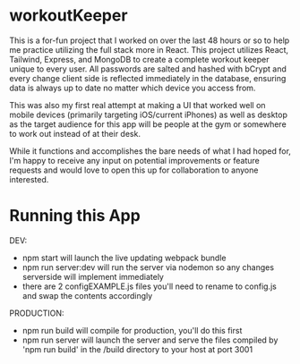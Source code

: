# workoutKeeper

This is a for-fun project that I worked on over the last 48 hours or so to help me practice utilizing the full stack more in React. This project utilizes React, Tailwind, Express, and MongoDB to create a complete workout keeper unique to every user. All passwords are salted and hashed with bCrypt and every change client side is reflected immediately in the database, ensuring data is always up to date no matter which device you access from.

This was also my first real attempt at making a UI that worked well on mobile devices (primarily targeting iOS/current iPhones) as well as desktop as the target audience for this app will be people at the gym or somewhere to work out instead of at their desk.

While it functions and accomplishes the bare needs of what I had hoped for, I'm happy to receive any input on potential improvements or feature requests and would love to open this up for collaboration to anyone interested.

# Running this App

DEV:
- npm start will launch the live updating webpack bundle
- npm run server:dev will run the server via nodemon so any changes serverside will implement immediately
- there are 2 configEXAMPLE.js files you'll need to rename to config.js and swap the contents accordingly

PRODUCTION:
- npm run build will compile for production, you'll do this first
- npm run server will launch the server and serve the files compiled by 'npm run build' in the /build directory to your host at port 3001
